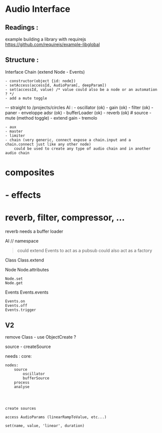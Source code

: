 Audio Interface
===================================================

Readings :
---------------------------------------------------

example building a library with requirejs
https://github.com/requirejs/example-libglobal

Structure :
---------------------------------------------------

Interface Chain (extend Node - Events)

    - constructor(object {id: node})
    - setAccess(accessId, AudioParam[, deepParam])
    - set(accessId, value) /* value could also be a node or an automation ? */
    - add a mute toggle



-- straight to /projects/circles
AI :
	- oscillator (ok)
	- gain (ok)
	- filter (ok)
	- paner
	- enveloppe adsr (ok)
    - bufferLoader (ok)
    - reverb (ok)
	# source
	- mute (method toggle) - extend gain
	- tremolo


	- aux
	- master
    - limiter
	- chain (very generic, connect expose a chain.input and a chain.connect just like any other node)
		could be used to create any type of audio chain and in another audio chain

# composites
# 	- effects
# 		reverb, filter, compressor, ...

reverb needs a buffer loader


AI // namespace
> could extend Events to act as a pubsub
> could also act as a factory

Class
	Class.extend

Node
	Node.attributes

	Node.set
	Node.get

Events
	Events.events

	Events.on
	Events.off
	Events.trigger



V2
---------------------------------------------

remove Class
	- use ObjectCreate ?

source
	- createSource

needs :
	core:

	nodes:
		source
			oscillator
			bufferSource
		process
		analyse




	create sources

	access AudioParams (linearRampToValue, etc...)

	set(name, value, 'linear', duration)








